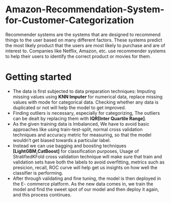 # Amazon-Recommendation-System-for-Customer-Categorization
Recommender systems are the systems that are designed to recommend things to the user based on many different factors. These systems predict the most likely product that the users are most likely to purchase and are of interest to. Companies like Netflix, Amazon, etc. use recommender systems to help their users to identify the correct product or movies for them. 

# Getting started
- The data is first subjected to data preparation techniques: Imputing missing values using **KNN Imputer** for numerical data, replace missing values with mode for categorical data. Checking whether any data is duplicated or not will help the model to get improved.
- Finding outliers is necessary, especially for categorizing, The outliers can be dealt by replacing them with **IQR[Inter Quartile Range]**.   
- As the given training data is Imbalanced, We have to avoid basic approaches like using train-test-split, normal cross validation techniques and accuracy metric for measuring, so that the model wouldn’t get biased towards a particular label.
- Instead we can use bagging and boosting techniques **[LightGBM,CatBoost]** for classification purposes, Usage of StratifiedKFold cross validation technique will make sure that train and validation sets have both the labels to avoid overfitting, metrics such as presicion, recall, ROC curve will help get us insights on how well the classifier is performing.
- After through validating and fine tuning, the model is then deployed in the E- commerce platform. As the new data comes in, we train the model and find the sweet spot of our model and then deploy it again, and this process continues.

